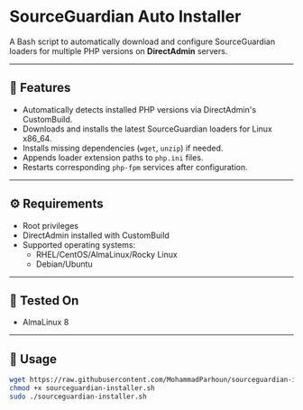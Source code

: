 # SourceGuardian Auto Installer

A Bash script to automatically download and configure SourceGuardian loaders for multiple PHP versions on **DirectAdmin** servers.

---

## 📜 Features

- Automatically detects installed PHP versions via DirectAdmin's CustomBuild.
- Downloads and installs the latest SourceGuardian loaders for Linux x86_64.
- Installs missing dependencies (`wget`, `unzip`) if needed.
- Appends loader extension paths to `php.ini` files.
- Restarts corresponding `php-fpm` services after configuration.

---

## ⚙️ Requirements

- Root privileges
- DirectAdmin installed with CustomBuild
- Supported operating systems:
  - RHEL/CentOS/AlmaLinux/Rocky Linux
  - Debian/Ubuntu

---

## 🧪 Tested On

- AlmaLinux 8

---

## 🚀 Usage

```bash
wget https://raw.githubusercontent.com/MohammadParhoun/sourceguardian-installer/main/sourceguardian-installer.sh
chmod +x sourceguardian-installer.sh
sudo ./sourceguardian-installer.sh

